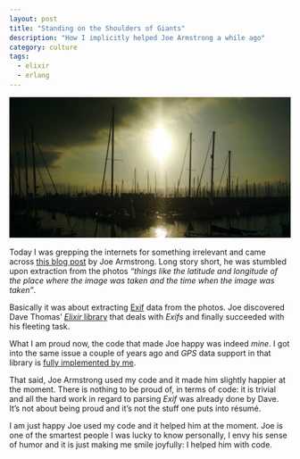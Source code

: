 ```yaml
---
layout: post
title: "Standing on the Shoulders of Giants"
description: "How I implicitly helped Joe Armstrong a while ago"
category: culture
tags:
  - elixir
  - erlang
---
```


![EXIF for Joe Armstrong](/img/on-giants-shoulders.jpg)

Today I was grepping the internets for something irrelevant and came across [this blog post](https://joearms.github.io/#2017-12-18%20Calling%20Elixir%20from%20Erlang) by Joe Armstrong. Long story short, he was stumbled upon extraction from the photos _“things like the latitude and longitude of the place where the image was taken and the time when the image was taken”_.

Basically it was about extracting [Exif](https://en.wikipedia.org/wiki/Exif) data from the photos. Joe discovered Dave Thomas’ [_Elixir_ library](https://github.com/pragdave/exexif) that deals with _Exifs_ and finally succeeded with his fleeting task.

What I am proud now, the code that made Joe happy was indeed _mine_. I got into the same issue a couple of years ago and _GPS_ data support in that library is [fully implemented by me](https://github.com/pragdave/exexif/tree/master/lib/exexif/data).

That said, Joe Armstrong used my code and it made him slightly happier at the moment. There is nothing to be proud of, in terms of code: it is trivial and all the hard work in regard to parsing _Exif_ was already done by Dave. It’s not about being proud and it’s not the stuff one puts into résumé.

I am just happy Joe used my code and it helped him at the moment. Joe is one of the smartest people I was lucky to know personally, I envy his sense of humor and it is just making me smile joyfully: I helped him with code.
